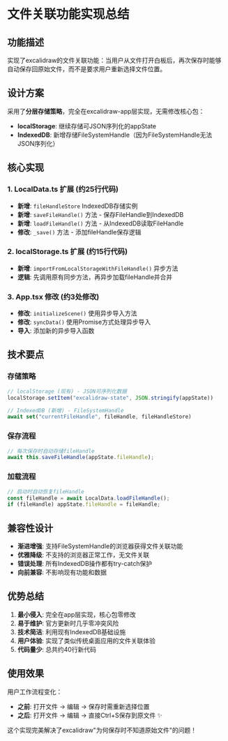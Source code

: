 # 文件关联功能实现总结

## 功能描述
实现了excalidraw的文件关联功能：当用户从文件打开白板后，再次保存时能够自动保存回原始文件，而不是要求用户重新选择文件位置。

## 设计方案
采用了**分层存储策略**，完全在excalidraw-app层实现，无需修改核心包：
- **localStorage**: 继续存储可JSON序列化的appState  
- **IndexedDB**: 新增存储FileSystemHandle（因为FileSystemHandle无法JSON序列化）

## 核心实现

### 1. LocalData.ts 扩展 (约25行代码)
- **新增**: `fileHandleStore` IndexedDB存储实例
- **新增**: `saveFileHandle()` 方法 - 保存FileHandle到IndexedDB
- **新增**: `loadFileHandle()` 方法 - 从IndexedDB读取FileHandle  
- **修改**: `_save()` 方法 - 添加fileHandle保存逻辑

### 2. localStorage.ts 扩展 (约15行代码)
- **新增**: `importFromLocalStorageWithFileHandle()` 异步方法
- **逻辑**: 先调用原有同步方法，再异步加载fileHandle并合并

### 3. App.tsx 修改 (约3处修改)
- **修改**: `initializeScene()` 使用异步导入方法
- **修改**: `syncData()` 使用Promise方式处理异步导入
- **导入**: 添加新的异步导入函数

## 技术要点

### 存储策略
```typescript
// localStorage (现有) - JSON可序列化数据
localStorage.setItem("excalidraw-state", JSON.stringify(appState))

// IndexedDB (新增) - FileSystemHandle
await set("currentFileHandle", fileHandle, fileHandleStore)
```

### 保存流程
```typescript
// 每次保存时自动存储fileHandle
await this.saveFileHandle(appState.fileHandle);
```

### 加载流程  
```typescript
// 启动时自动恢复fileHandle
const fileHandle = await LocalData.loadFileHandle();
if (fileHandle) appState.fileHandle = fileHandle;
```

## 兼容性设计
- **渐进增强**: 支持FileSystemHandle的浏览器获得文件关联功能
- **优雅降级**: 不支持的浏览器正常工作，无文件关联
- **错误处理**: 所有IndexedDB操作都有try-catch保护
- **向前兼容**: 不影响现有功能和数据

## 优势总结
1. **最小侵入**: 完全在app层实现，核心包零修改
2. **易于维护**: 官方更新时几乎零冲突风险
3. **技术简洁**: 利用现有IndexedDB基础设施
4. **用户体验**: 实现了类似传统桌面应用的文件关联体验
5. **代码量少**: 总共约40行新代码

## 使用效果
用户工作流程变化：
- **之前**: 打开文件 → 编辑 → 保存时需重新选择位置
- **之后**: 打开文件 → 编辑 → 直接Ctrl+S保存到原文件 ✨

这个实现完美解决了excalidraw"为何保存时不知道原始文件"的问题！
